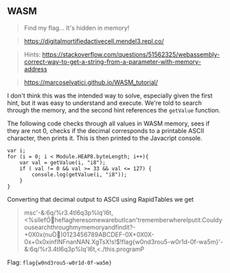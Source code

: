 ## WASM
> Find my flag... It's hidden in memory!

> https://digitalmortifiedactivecell.mendel3.repl.co/

> Hints: https://stackoverflow.com/questions/51562325/webassembly-correct-way-to-get-a-string-from-a-parameter-with-memory-address

> https://marcoselvatici.github.io/WASM_tutorial/

I don't think this was the intended way to solve, especially given the first hint, but it was easy to understand and execute. We're told to search through the memory, and the second hint references the `getValue` function.

The following code checks through all values in WASM memory, sees if they are not 0, checks if the decimal corresponds to a printable ASCII character, then prints it. This is then printed to the Javacript console.

```
var i;
for (i = 0; i < Module.HEAP8.byteLength; i++){
    var val = getValue(i, "i8");
    if ( val != 0 && val >= 33 && val <= 127) {
        console.log(getValue(i, "i8"));
    }
}
```

Converting that decimal output to ASCII using RapidTables we get
> msc'-&:6q/%r3.4tl6q3p%lq'l6t,<%sIlefÓheflagheresomewarebutIcan'trememberwhereIputit.Couldyousearchthroughmymemoryandfindit?-+0X0x(nuÒ)0123456789ABCDEF-0X+0X0X-0x+0x0xinfINFnanNAN.XgTsX!s!$!flag{w0nd3rou5-w0r1d-0f-wa5m}'-&:6q/%r3.4tl6q3p%lq'l6t,<./this.programP

Flag: `flag{w0nd3rou5-w0r1d-0f-wa5m}`
